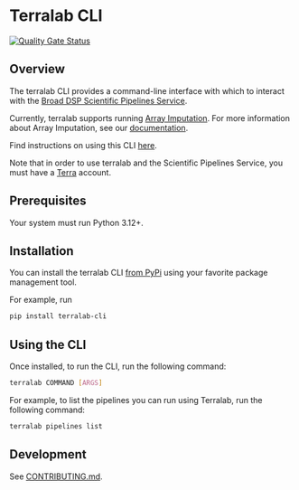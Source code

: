 # Terralab CLI

[![Quality Gate Status](https://sonarcloud.io/api/project_badges/measure?project=DataBiosphere_terra-scientific-pipelines-service-cli&metric=alert_status)](https://sonarcloud.io/summary/new_code?id=DataBiosphere_terra-scientific-pipelines-service-cli)

## Overview
The terralab CLI provides a command-line interface with which to interact with the [Broad DSP Scientific Pipelines Service](https://github.com/DataBiosphere/terra-scientific-pipelines-service/blob/main/README.md).

Currently, terralab supports running [Array Imputation](https://allofus-anvil-imputation.terra.bio/). For more information about Array Imputation, see our [documentation](https://broadscientificservices.zendesk.com/hc/en-us/articles/39901941351323).

Find instructions on using this CLI [here](https://broadscientificservices.zendesk.com/hc/en-us/articles/39901313672859).

Note that in order to use terralab and the Scientific Pipelines Service, you must have a [Terra](https://services.terra.bio/) account.

## Prerequisites
Your system must run Python 3.12+.

## Installation
You can install the terralab CLI [from PyPi](https://pypi.org/project/terralab-cli/) using your favorite package management tool. 

For example, run
```bash
pip install terralab-cli
```

## Using the CLI
Once installed, to run the CLI, run the following command:
```bash
terralab COMMAND [ARGS]
```

For example, to list the pipelines you can run using Terralab, run the following command:
```bash
terralab pipelines list
```

## Development
See [CONTRIBUTING.md](CONTRIBUTING.md).
